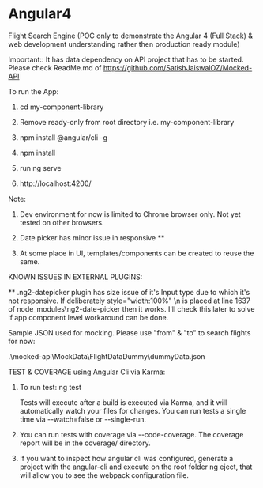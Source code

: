 # Angular4
Flight Search Engine (POC only to demonstrate the Angular 4 (Full Stack) & web development understanding rather then production ready module)


Important:: It has data dependency on API project that has to be started. Please check ReadMe.md of https://github.com/SatishJaiswalOZ/Mocked-API


To run the App:

1. cd my-component-library

2. Remove ready-only from root directory i.e. my-component-library

3. npm install @angular/cli -g

4. npm install

5. run ng serve

6. http://localhost:4200/


Note: 

1. Dev environment for now is limited to Chrome browser only. Not yet tested on other browsers.

2. Date picker has minor issue in responsive **

3. At some place in UI, templates/components can be created to reuse the same.

KNOWN ISSUES IN EXTERNAL PLUGINS:

** .ng2-datepicker plugin has size issue of it's Input type due to which it's not responsive. If deliberately style=\"width:100%\"  \n is placed at line 1637 of node_modules\ng2-date-picker then it works. I'll check this later to solve if app component level workaround can be done.

Sample JSON used for mocking. Please use "from" & "to" to search flights for now:

  .\mocked-api\MockData\FlightDataDummy\dummyData.json

TEST & COVERAGE using Angular Cli via Karma:

1. To run test: ng test

    Tests will execute after a build is executed via Karma, and it will automatically watch your files for changes. You can run tests a single time via --watch=false or --single-run.

2. You can run tests with coverage via --code-coverage. The coverage report will be in the coverage/ directory.

3. If you want to inspect how angular cli was configured, generate a project with the angular-cli and execute on the root folder ng eject, that will allow you to see the webpack configuration file.